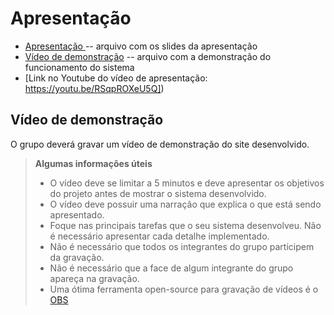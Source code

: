 # Apresentação

* [Apresentação ](./Presentation.pdf) -- arquivo com os slides da apresentação 
* [Vídeo de demonstração]([./sample-video.mp4](https://youtu.be/RSqpROXeU5Q)) -- arquivo com a demonstração do funcionamento do sistema
* [Link no Youtube do vídeo de apresentação: https://youtu.be/RSqpROXeU5Q])


## Vídeo de demonstração

O grupo deverá gravar um vídeo de demonstração do site desenvolvido.

> **Algumas informações úteis**
> - O vídeo deve se limitar a 5 minutos e deve apresentar os objetivos do projeto antes de mostrar o sistema desenvolvido.
> - O vídeo deve possuir uma narração que explica o que está sendo apresentado.
> - Foque nas principais tarefas que o seu sistema desenvolveu. Não é necessário apresentar cada detalhe implementado.
> - Não é necessário que todos os integrantes do grupo participem da gravação.
> - Não é necessário que a face de algum integrante do grupo apareça na gravação.
> - Uma ótima ferramenta open-source para gravação de vídeos é o [OBS](https://obsproject.com/pt-br/download)

